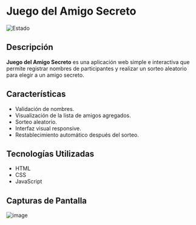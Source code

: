# Juego del Amigo Secreto 

![Estado](https://img.shields.io/badge/Estado-Culminado-brightgreen)

## Descripción
**Juego del Amigo Secreto** es una aplicación web simple e interactiva que permite registrar nombres de participantes y realizar un sorteo aleatorio para elegir a un amigo secreto.

## Características
- Validación de nombres.
- Visualización de la lista de amigos agregados.
- Sorteo aleatorio.
- Interfaz visual responsive.
- Restablecimiento automático después del sorteo.

## Tecnologías Utilizadas
- HTML
- CSS
- JavaScript 

## Capturas de Pantalla
![image](https://github.com/user-attachments/assets/0b625fbb-60ca-41d9-ba9b-d464d31848af)


